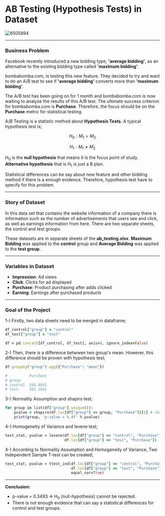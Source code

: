 # AB Testing (Hypothesis Tests) in Dataset  
![6505894](https://user-images.githubusercontent.com/95078183/226137808-ce2869c5-d640-4295-8363-a7173b6ecbf8.jpg)


---
### **Business Problem**
Facebook recently introduced a new bidding type, **'average bidding'**, as an alternative to the existing bidding type called **'maximum bidding'**.

bombabomba.com, is testing this new feature. They decided to try and want to do an A/B test to see if **'average bidding'** converts more than **'maximum bidding'**.

The A/B test has been going on for 1 month and bombabomba.com is now waiting to analyze the results of this A/B test. The ultimate success criterion for bombabomba.com is **Purchase**. Therefore, the focus should be on the **Purchase** metric for statistical testing.

A/B Testing is a statistic method about **Hypothesis Tests**. A typical hypothesis test is;

```math
H_0: M_1 = M_2
```
```math
H_1: M_1 ≠ M_2
```
H<sub>0</sub> is the **null hypothesis** that means it is the focus point of study. **Alternative hypothesis** that is H<sub>1</sub> is just a B plan. 

Statistical differences can be say about new feature and other bidding method if there is a enough evidence. Therefore, hypothesis test have to specify for this problem.


---
### **Story of Dataset**
In this data set that contains the website information of a company there is information such as the number of advertisements that users see and click, as well as earnings information from here. There are two separate sheets, the control and test groups.

These datasets are in separate sheets of the **ab_testing.xlsx**. **Maximum Bidding** was applied to the **control** group and **Average Bidding** was applied to the **test group**.

---

### **Variables in Dataset**

- **Impression**: Ad views
- **Click**: Clicks for ad displayed
- **Purchase**: Product purchasing after adds clicked
- **Earning**: Earnings after purchased products
---
### **Goal of the Project**


1-) Firstly, two data sheets need to be merged in dataframe;

```ruby
df_control["group"] = "control"
df_test["group"] = "test"

df = pd.concat([df_control, df_test], axis=0, ignore_index=False)
```

2-) Then, there is a difference betwwen two group's mean. However, this difference should be proven with hypothesis test;
```ruby
df.groupby("group").agg({"Purchase": "mean"})

#          Purchase
# group
# control  550.8941
# test     582.1061
```

3-) Normality Assumption and shapiro test;
```ruby
for group in list(df["group"].unique()):
    pvalue = shapiro(df.loc[df["group"] == group, "Purchase"])[1] # shapironun 1. indexteki degeri
    print(group, 'p-value = %.4f' % pvalue)
```

4-) Homogeneity of Variance and levene test;
```ruby
test_stat, pvalue = levene(df.loc[df["group"] == "control", "Purchase"],
                           df.loc[df["group"] == "test", "Purchase"])
```


4-) According to Normality Assumption and Homogeneity of Variance, Two Independent Sample T-test can be created;
```ruby
test_stat, pvalue = ttest_ind(df.loc[df["group"] == "control", "Purchase"],
                              df.loc[df["group"] == "test", "Purchase"],
                              equal_var=True)
```
---

**Conclusion:** 
- p-value = 0.3493 => H<sub>0</sub> (null-hypothesis) cannot be rejected.
- There is not enough evidence that can say a statistical differences for control and test groups. 


